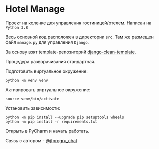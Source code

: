 # Hotel Manage

Проект на коленке для управления гостиницей/отелем. Написан на `Python 3.8`

Весь основной код расположен в директории `src`. Там же размещен файл `manage.py` для управления `Django`.

За основу взят template-репозиторий [django-clean-template](https://github.com/jtprog/django-clean-template).

Процедура разворачивания стандартная.

Подготовить виртуальное окружение:
```shell script
python -m venv venv
```

Активировать виртуальное окружение:
```shell script
source venv/bin/activate
```

Установить зависимости:
```shell script
python -m pip install --upgrade pip setuptools wheels
python -m pip install -r requirements.txt
```

Открыть в PyCharm и начать работать.

Связь с автором - [@jtprogru_chat](https://ttttt.me/jtprogru_chat)

